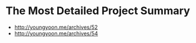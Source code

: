 # The Most Detailed Project Summary
- http://youngyoon.me/archives/52
- http://youngyoon.me/archives/54

